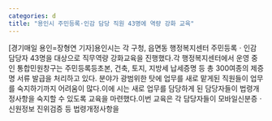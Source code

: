```yaml
---
categories: d
title: "용인시 주민등록·인감 담당 직원 43명에 역량 강화 교육"
---
```

[경기매일 용인=장형연 기자]용인시는 각 구청, 읍면동 행정복지센터 주민등록ㆍ인감 담당자 43명을 대상으로 직무역량 강화교육을 진행했다.각 행정복지센터에서 운영 중인 통합민원창구는 주민등록등초본, 건축, 토지, 지방세 납세증명 등 총 300여종의 제증명 서류 발급을 처리하고 있다. 분야가 광범위한 탓에 업무를 새로 맡게된 직원들이 업무를 숙지하기까지 어려움이 많다.이에 시는 새로 업무를 담당하게 된 담당자들이 법령개정사항을 숙지할 수 있도록 교육을 마련했다.이번 교육은 각 담당자들이 모바일신분증ㆍ신원정보 진위검증 등 법령개정사항을
